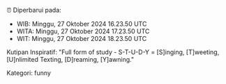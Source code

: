 ⏰ Diperbarui pada:
- WIB: Minggu, 27 Oktober 2024 16.23.50 UTC
- WITA: Minggu, 27 Oktober 2024 17.23.50 UTC
- WIT: Minggu, 27 Oktober 2024 18.23.50 UTC

Kutipan Inspiratif:
"Full form of study - S-T-U-D-Y = [S]inging, [T]weeting, [U]nlimited Texting, [D]reaming, [Y]awning."


Kategori: funny

